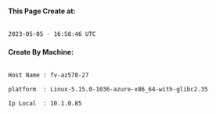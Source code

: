 
   
#### This Page Create at:

```bash

2023-05-05 - 16:58:46 UTC

```

#### Create By Machine:

```bash

Host Name : fv-az578-27

platform  : Linux-5.15.0-1036-azure-x86_64-with-glibc2.35

Ip Local  : 10.1.0.85

```

